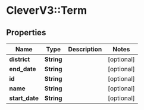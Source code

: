 # CleverV3::Term

## Properties
Name | Type | Description | Notes
------------ | ------------- | ------------- | -------------
**district** | **String** |  | [optional] 
**end_date** | **String** |  | [optional] 
**id** | **String** |  | [optional] 
**name** | **String** |  | [optional] 
**start_date** | **String** |  | [optional] 

